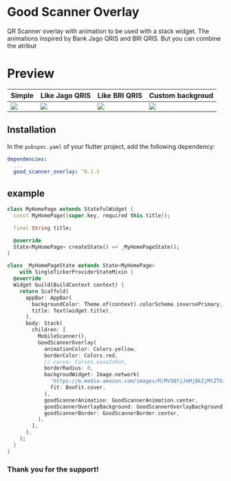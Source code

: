 <!-- 
This README describes the package. If you publish this package to pub.dev,
this README's contents appear on the landing page for your package.

For information about how to write a good package README, see the guide for
[writing package pages](https://dart.dev/guides/libraries/writing-package-pages). 

For general information about developing packages, see the Dart guide for
[creating packages](https://dart.dev/guides/libraries/create-library-packages)
and the Flutter guide for
[developing packages and plugins](https://flutter.dev/developing-packages). 
-->

# Good Scanner Overlay

QR Scanner overlay with animation to be used with a stack widget. The animations inspired by Bank Jago QRIS and BRI QRIS. But you can combine the atribut 

# Preview
| Simple | Like Jago QRIS | Like BRI QRIS | Custom backgroud |
|-------|-------|-------|-------|
| ![](https://media2.giphy.com/media/v1.Y2lkPTc5MGI3NjExMzVrb2UwYmFoOHY4MmtuN3dmdTg5bW02MGlvYXQ5bWE1bTY0azVwaCZlcD12MV9pbnRlcm5hbF9naWZfYnlfaWQmY3Q9Zw/Xfu6jfJsrG8457NhR8/giphy.gif) | ![](https://media0.giphy.com/media/v1.Y2lkPTc5MGI3NjExZGFyODlrZGxpN2tybnlnaTl2N3c3ZWU4NWQ5dzgwankyNXFzNWxmaSZlcD12MV9pbnRlcm5hbF9naWZfYnlfaWQmY3Q9Zw/ri5NmFinTTcot706lV/giphy.gif) | ![](https://media1.giphy.com/media/v1.Y2lkPTc5MGI3NjExcWF6ZmJuYzVhYXZheXFueGpmdXF1czZ5dWdmNThkY3VseWNlbzlwYSZlcD12MV9pbnRlcm5hbF9naWZfYnlfaWQmY3Q9Zw/aQLVHv6shNHSoFJQ0N/giphy.gif) | ![](https://media0.giphy.com/media/v1.Y2lkPTc5MGI3NjExc2dudTA5Y3BxbTYxNTkxanJnOGdhMmp2aGhtc2I4ZjE5OXZqMzN4NSZlcD12MV9pbnRlcm5hbF9naWZfYnlfaWQmY3Q9Zw/M9aKf9Jw6eSn9uX4LC/giphy.gif) |

## Installation

In the `pubspec.yaml` of your flutter project, add the following dependency:

``` yaml
dependencies:
  ...
  good_scanner_overlay: ^0.1.5
```

## example

``` dart
class MyHomePage extends StatefulWidget {
  const MyHomePage({super.key, required this.title});

  final String title;

  @override
  State<MyHomePage> createState() => _MyHomePageState();
}

class _MyHomePageState extends State<MyHomePage>
    with SingleTickerProviderStateMixin {
  @override
  Widget build(BuildContext context) {
    return Scaffold(
      appBar: AppBar(
        backgroundColor: Theme.of(context).colorScheme.inversePrimary,
        title: Text(widget.title),
      ),
      body: Stack(
        children: [
          MobileScanner(),
          GoodScannerOverlay(
            animationColor: Colors.yellow,
            borderColor: Colors.red,
            // curve: Curves.easeInOut,
            borderRadius: 0,
            backgroudWidget: Image.network(
              'https://m.media-amazon.com/images/M/MV5BYjJmMjBkZjMtZThiZS00Nzk3LWJlN2UtYmE5ZjkyNjJiZjgxXkEyXkFqcGc@._V1_FMjpg_UX1000_.jpg',
              fit: BoxFit.cover,
            ),
            goodScannerAnimation: GoodScannerAnimation.center,
            goodScannerOverlayBackground: GoodScannerOverlayBackground.center,
            goodScannerBorder: GoodScannerBorder.center,
          ),
        ],
      ),
    );
  }
}


```

### Thank you for the support!